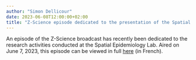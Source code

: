 ```yaml
---
author: "Simon Dellicour"
date: 2023-06-08T12:00:00+02:00
title: "Z-Science episode dedicated to the presentation of the Spatial Epidemiology Lab (video)"
---
```

An episode of the Z-Science broadcast has recently been dedicated to the research activities conducted at the Spatial Epidemiology Lab. Aired on June 7, 2023, this episode can be viewed in full [here](https://trends.levif.be/canal-z/entreprendre/z-science-07-06-23/) (in French).
